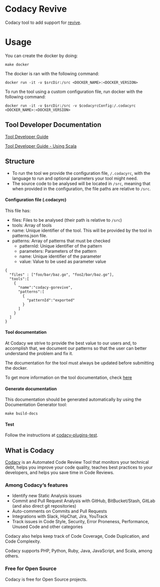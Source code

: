 # Codacy Revive

Codacy tool to add support for [revive](https://github.com/mgechev/revive).

# Usage

You can create the docker by doing:

```
make docker
```

The docker is ran with the following command:

```
docker run -it -v $srcDir:/src <DOCKER_NAME>:<DOCKER_VERSION>
```

To run the tool using a custom configuration file, run docker with the following command:

```
docker run -it -v $srcDir:/src -v $codacyrcConfig:/.codacyrc <DOCKER_NAME>:<DOCKER_VERSION>
```

## Tool Developer Documentation

[Tool Developer Guide](https://support.codacy.com/hc/en-us/articles/207994725-Tool-Developer-Guide)


[Tool Developer Guide - Using Scala](https://support.codacy.com/hc/en-us/articles/207280379-Tool-Developer-Guide-Using-Scala)


## Structure

- To run the tool we provide the configuration file, `/.codacyrc`, with the language to run and optional parameters your tool might need.
- The source code to be analysed will be located in `/src`, meaning that when provided in the configuration, the file paths are relative to `/src`.

#### Configuration file (.codacyrc)

This file has:

 - files: Files to be analysed (their path is relative to `/src`)
 - tools: Array of tools
 - name: Unique identifier of the tool. This will be provided by the tool in patterns.json file.
 - patterns: Array of patterns that must be checked
     - patternId: Unique identifier of the pattern
     - parameters: Parameters of the pattern
     - name: Unique identifier of the parameter
     - value: Value to be used as parameter value

```
{
  "files" : ["foo/bar/baz.go", "foo2/bar/baz.go"],
  "tools":[
    {
      "name":"codacy-gorevive",
      "patterns":[
        {
          "patternId":"exported"
        }
      ]
    }
  ]
}
```

#### Tool documentation

At Codacy we strive to provide the best value to our users and, to accomplish that, we document our patterns so that the user can better understand the problem and fix it.

The documentation for the tool must always be updated before submitting the docker.

To get more information on the tool documentation, check [here](https://github.com/codacy/codacy-example-tool#tool-documentation)

#### Generate documentation

This documentation should be generated automatically by using the Documentation Generator tool:

```
make build-docs
```

#### Test

Follow the instructions at [codacy-plugins-test](https://github.com/codacy/codacy-plugins-test).


## What is Codacy

[Codacy](https://www.codacy.com/) is an Automated Code Review Tool that monitors
your technical debt, helps you improve your code quality, teaches best practices
to your developers, and helps you save time in Code Reviews.

### Among Codacy’s features

* Identify new Static Analysis issues
* Commit and Pull Request Analysis with GitHub, BitBucket/Stash, GitLab (and
  also direct git repositories)
* Auto-comments on Commits and Pull Requests
* Integrations with Slack, HipChat, Jira, YouTrack
* Track issues in Code Style, Security, Error Proneness, Performance, Unused
  Code and other categories

Codacy also helps keep track of Code Coverage, Code Duplication, and Code
Complexity.

Codacy supports PHP, Python, Ruby, Java, JavaScript, and Scala, among others.

### Free for Open Source

Codacy is free for Open Source projects.
